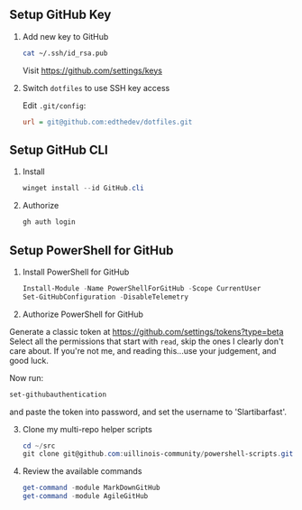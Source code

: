 ## Setup GitHub Key

1. Add new key to GitHub

	```sh
	cat ~/.ssh/id_rsa.pub
	```
	
	Visit <https://github.com/settings/keys>

1. Switch `dotfiles` to use SSH key access 

	Edit `.git/config`:
	
	```ini
	url = git@github.com:edthedev/dotfiles.git
	```

## Setup GitHub CLI

1. Install

	```powershell
	winget install --id GitHub.cli
	```

2. Authorize

	```powershell
	gh auth login
	```

## Setup PowerShell for GitHub

1. Install PowerShell for GitHub

	```powershell
	Install-Module -Name PowerShellForGitHub -Scope CurrentUser
	Set-GitHubConfiguration -DisableTelemetry

	```

1. Authorize PowerShell for GitHub

  Generate a classic token at <https://github.com/settings/tokens?type=beta>
  Select all the permissions that start with `read`, skip the ones I clearly don't care about. If you're not me, and reading this...use your judgement, and good luck.

  Now run:
  ```powershell
  set-githubauthentication
  ```
  and paste the token into password, and set the username to 'Slartibarfast'.

3. Clone my multi-repo helper scripts

	```powershell
	cd ~/src
	git clone git@github.com:uillinois-community/powershell-scripts.git
	```

4. Review the available commands

	```powershell
	get-command -module MarkDownGitHub
	get-command -module AgileGitHub
	```